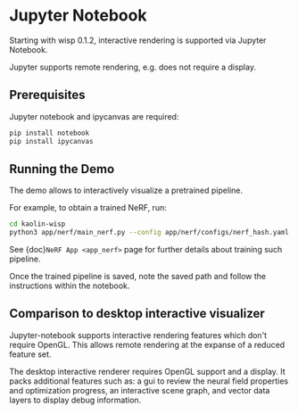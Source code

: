 # Jupyter Notebook

Starting with wisp 0.1.2, interactive rendering is supported via Jupyter Notebook.

Jupyter supports remote rendering, e.g. does not require a display.


## Prerequisites

Jupyter notebook and ipycanvas are required:

```bash
pip install notebook
pip install ipycanvas
```

## Running the Demo

The demo allows to interactively visualize a pretrained pipeline.

For example, to obtain a trained NeRF, run:
```bash
cd kaolin-wisp
python3 app/nerf/main_nerf.py --config app/nerf/configs/nerf_hash.yaml --dataset-path /path/to/lego --max_epochs 100 --save-every 100
```

See {doc}`NeRF App <app_nerf>` page for further details about training such pipeline.

Once the trained pipeline is saved, note the saved path and follow the instructions within the notebook.


## Comparison to desktop interactive visualizer

Jupyter-notebook supports interactive rendering features which don't require OpenGL.
This allows remote rendering at the expanse of a reduced feature set.

The desktop interactive renderer requires OpenGL support and a display. 
It packs additional features such as: a gui to review the neural field properties and optimization progress,
an interactive scene graph, and vector data layers to display debug information.